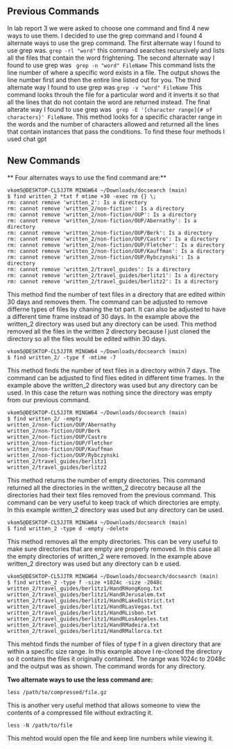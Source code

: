 
## Previous Commands
In lab report 3 we were asked to choose one command and find 4 new ways to use them. I decided to use the grep command and I found 4 alternate ways to use the grep command. The first alternate way I found to use grep was. ``grep -rl "word"`` this command searches recursively and lists all the files that contain the word frightening. The second alternate way I found to use grep was `` grep -n "word" FileName`` This command lists the line number of where a specific word exists in a file. The output shows the line number first and then the entire line listed out for you. The third alternate way I found to use grep was ``grep -v "word" FileName`` This command looks throuh the file for a particular word and it inverts it so that all the lines that do not contain the word are returned instead. The final alterate way I found to use grep was `` grep -E '[character range]{# of characters}' FileName``. This method looks for a specific character range in the words and the number of characters allowed and returned all the lines that contain instances that pass the conditions. To find these four methods I used chat gpt

## New Commands

** Four alternates ways to use the find command are:**

```
vkom5@DESKTOP-CL5JJTR MINGW64 ~/Downloads/docsearch (main)
$ find written_2 *txt f mtime +30 -exec rm {} \;
rm: cannot remove 'written_2': Is a directory
rm: cannot remove 'written_2/non-fiction': Is a directory
rm: cannot remove 'written_2/non-fiction/OUP': Is a directory
rm: cannot remove 'written_2/non-fiction/OUP/Abernathy': Is a directory
rm: cannot remove 'written_2/non-fiction/OUP/Berk': Is a directory
rm: cannot remove 'written_2/non-fiction/OUP/Castro': Is a directory
rm: cannot remove 'written_2/non-fiction/OUP/Fletcher': Is a directory
rm: cannot remove 'written_2/non-fiction/OUP/Kauffman': Is a directory
rm: cannot remove 'written_2/non-fiction/OUP/Rybczynski': Is a directory
rm: cannot remove 'written_2/travel_guides': Is a directory
rm: cannot remove 'written_2/travel_guides/berlitz1': Is a directory
rm: cannot remove 'written_2/travel_guides/berlitz2': Is a directory 
```

 
This method find the number of text files in a directory that are edited within 30 days and removes them. The command can be adjusted to remove differne types of files by chaning the txt part. It can also be adjusted to have a different time frame instead of 30 days. In the example above the written_2 directory was used but any directory can be used. This method removed all the files in the written 2 directory because I just cloned the directory so all the files would be edited within 30 days. 

```
vkom5@DESKTOP-CL5JJTR MINGW64 ~/Downloads/docsearch (main)
$ find written_2/ -type f -mtime -7
```

This method finds the number of text files in a directory within 7 days. The command can be adjusted to find files edited in different time frames. In the example above the written_2 directory was used but any directory can be used. In this case the return was nothing since the directory was empty from our previous command. 

```
vkom5@DESKTOP-CL5JJTR MINGW64 ~/Downloads/docsearch (main)
$ find written_2/ -empty
written_2/non-fiction/OUP/Abernathy
written_2/non-fiction/OUP/Berk
written_2/non-fiction/OUP/Castro
written_2/non-fiction/OUP/Fletcher
written_2/non-fiction/OUP/Kauffman
written_2/non-fiction/OUP/Rybczynski
written_2/travel_guides/berlitz1
written_2/travel_guides/berlitz2
```
This method returns the number of empty directories. This command returned all the directories in the written_2 direcotry because all the directories had their text files removed from the previous command. This command can be very useful to keep track of which directories are empty. In this example written_2 directory was used but any directory can be used.

```
vkom5@DESKTOP-CL5JJTR MINGW64 ~/Downloads/docsearch (main)
$ find written_2 -type d -empty -delete
```
This method removes all the empty directories. This can be very useful to make sure directories that are empty are properly removed. In this case all the empty directories of written_2 were removed. In the example above written_2 directory was used but any directory can b e used. 

```
vkom5@DESKTOP-CL5JJTR MINGW64 ~/Downloads/docsearch/docsearch (main)
$ find written_2 -type f -size +1024c -size -2048c
written_2/travel_guides/berlitz1/HandRHongKong.txt
written_2/travel_guides/berlitz1/HandRJerusalem.txt
written_2/travel_guides/berlitz1/HandRLakeDistrict.txt
written_2/travel_guides/berlitz1/HandRLasVegas.txt
written_2/travel_guides/berlitz1/HandRLisbon.txt
written_2/travel_guides/berlitz1/HandRLosAngeles.txt
written_2/travel_guides/berlitz1/HandRMadeira.txt
written_2/travel_guides/berlitz1/HandRMallorca.txt
```
This mehtod finds the number of files of type f in a given directory that are within a specific size range. In this example above I re-cloned the directory so it contains the files it originally contained. The range was 1024c to 2048c and the output was as shown. The command words for any directory. 

**Two alternate ways to use the less command are:** 

```
less /path/to/compressed/file.gz
```
This is another very useful method that allows someone to view the contents of a compressed file without extracting it. 

```
less -N /path/to/file
```
This mehtod would open the file and keep line numbers while viewing it. 



